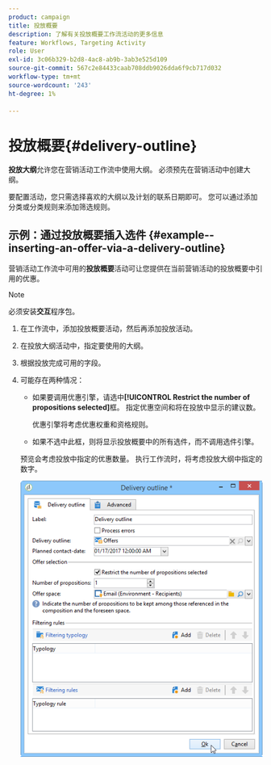 ```yaml
---
product: campaign
title: 投放概要
description: 了解有关投放概要工作流活动的更多信息
feature: Workflows, Targeting Activity
role: User
exl-id: 3c06b329-b2d8-4ac8-ab9b-3ab3e525d109
source-git-commit: 567c2e84433caab708ddb9026dda6f9cb717d032
workflow-type: tm+mt
source-wordcount: '243'
ht-degree: 1%

---
```


# 投放概要{#delivery-outline}

**投放大纲**&#x200B;允许您在营销活动工作流中使用大纲。 必须预先在营销活动中创建大纲。

要配置活动，您只需选择喜欢的大纲以及计划的联系日期即可。 您可以通过添加分类或分类规则来添加筛选规则。

## 示例：通过投放概要插入选件 {#example--inserting-an-offer-via-a-delivery-outline}

营销活动工作流中可用的&#x200B;**投放概要**&#x200B;活动可让您提供在当前营销活动的投放概要中引用的优惠。

>[!NOTE]
>
>必须安装&#x200B;**交互**&#x200B;程序包。

1. 在工作流中，添加投放概要活动，然后再添加投放活动。
1. 在投放大纲活动中，指定要使用的大纲。
1. 根据投放完成可用的字段。
1. 可能存在两种情况：

   * 如果要调用优惠引擎，请选中&#x200B;**[!UICONTROL Restrict the number of propositions selected]**&#x200B;框。 指定优惠空间和将在投放中显示的建议数。

     优惠引擎将考虑优惠权重和资格规则。

   * 如果不选中此框，则将显示投放概要中的所有选件，而不调用选件引擎。

   预览会考虑投放中指定的优惠数量。 执行工作流时，将考虑投放大纲中指定的数字。

   ![](assets/int_compo_offre_wf1.png)
